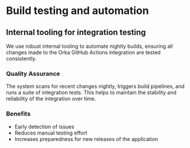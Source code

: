 # Build testing and automation

## Internal tooling for integration testing

We use robust internal tooling to automate nightly builds, ensuring all changes made to the Orka GitHub Actions integration are tested consistently.

### Quality Assurance

The system scans for recent changes nightly, triggers build pipelines, and runs a suite of integration tests. This helps to maintain the stability and reliability of the integration over time.

### Benefits

- Early detection of issues
- Reduces manual testing effort
- Increases preparedness for new releases of the application
